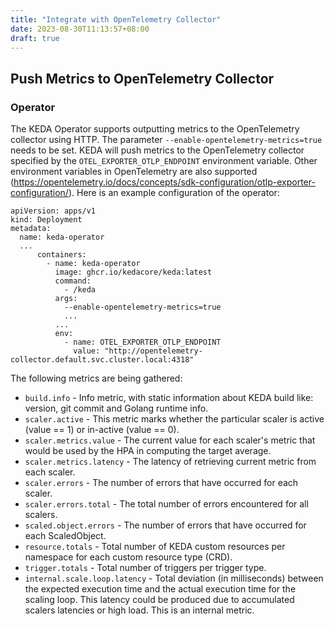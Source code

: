 ```yaml
---
title: "Integrate with OpenTelemetry Collector"
date: 2023-08-30T11:13:57+08:00
draft: true
---
```


## Push Metrics to OpenTelemetry Collector

### Operator

The KEDA Operator supports outputting metrics to the OpenTelemetry collector using HTTP. The parameter `--enable-opentelemetry-metrics=true` needs to be set. KEDA will push metrics to the OpenTelemetry collector specified by the `OTEL_EXPORTER_OTLP_ENDPOINT` environment variable. Other environment variables in OpenTelemetry are also supported (https://opentelemetry.io/docs/concepts/sdk-configuration/otlp-exporter-configuration/). Here is an example configuration of the operator: 
```
apiVersion: apps/v1
kind: Deployment
metadata:
  name: keda-operator
  ...
      containers:
        - name: keda-operator
          image: ghcr.io/kedacore/keda:latest
          command:
            - /keda
          args:
            --enable-opentelemetry-metrics=true
            ...
          ...
          env:
            - name: OTEL_EXPORTER_OTLP_ENDPOINT
              value: "http://opentelemetry-collector.default.svc.cluster.local:4318"
```


The following metrics are being gathered:

- `build.info` - Info metric, with static information about KEDA build like: version, git commit and Golang runtime info.
- `scaler.active` - This metric marks whether the particular scaler is active (value == 1) or in-active (value == 0).
- `scaler.metrics.value` - The current value for each scaler's metric that would be used by the HPA in computing the target average.
- `scaler.metrics.latency` - The latency of retrieving current metric from each scaler.
- `scaler.errors` - The number of errors that have occurred for each scaler.
- `scaler.errors.total` - The total number of errors encountered for all scalers.
- `scaled.object.errors` - The number of errors that have occurred for each ScaledObject.
- `resource.totals` - Total number of KEDA custom resources per namespace for each custom resource type (CRD).
- `trigger.totals` - Total number of triggers per trigger type.
- `internal.scale.loop.latency` - Total deviation (in milliseconds) between the expected execution time and the actual execution time for the scaling loop. This latency could be produced due to accumulated scalers latencies or high load. This is an internal metric.
